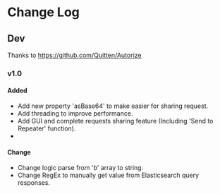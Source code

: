 # Change Log

## Dev
Thanks to https://github.com/Quitten/Autorize 
### v1.0
#### Added
  * Add new property 'asBase64' to make easier for sharing request.
  * Add threading to improve performance.
  * Add GUI and complete requests sharing feature (Including 'Send to Repeater' function).
  * 
#### Change
  * Change logic parse from 'b' array to string.
  * Change RegEx to manually get value from Elasticsearch query responses.
